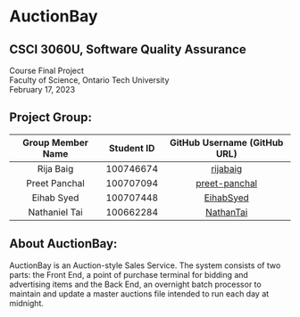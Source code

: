 # AuctionBay

## CSCI 3060U, Software Quality Assurance
Course Final Project <br>
Faculty of Science, Ontario Tech University <br>
February 17, 2023 <br>

## Project Group:
| Group Member Name | Student ID | GitHub Username (GitHub URL)|
| :------------------------:|:------------------------:|:--------------------------------------:|
| Rija Baig | 100746674 | [rijabaig](https://github.com/rijabaig) |
| Preet Panchal | 100707094 | [preet-panchal](https://github.com/preet-panchal) |
| Eihab Syed | 100707448 | [EihabSyed](https://github.com/EihabSyed) |
| Nathaniel Tai | 100662284 | [NathanTai](https://github.com/NathanTai) |

## About AuctionBay:
AuctionBay is an Auction-style Sales Service. The system consists of two parts: the Front End, a point of purchase terminal for bidding and advertising items and the Back End, an overnight batch processor to maintain and update a master auctions file intended to run each day at midnight.
